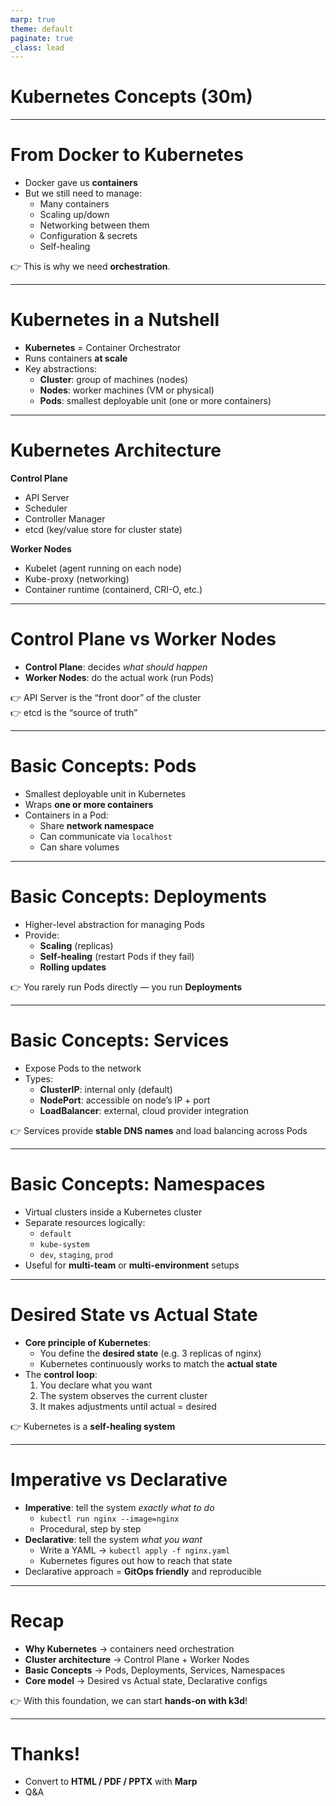 ```yaml
---
marp: true
theme: default
paginate: true
_class: lead
---
```


# Kubernetes Concepts (30m)

---

# From Docker to Kubernetes

- Docker gave us **containers**
- But we still need to manage:
  - Many containers
  - Scaling up/down
  - Networking between them
  - Configuration & secrets
  - Self-healing

👉 This is why we need **orchestration**.

---

# Kubernetes in a Nutshell

- **Kubernetes** = Container Orchestrator
- Runs containers **at scale**
- Key abstractions:
  - **Cluster**: group of machines (nodes)
  - **Nodes**: worker machines (VM or physical)
  - **Pods**: smallest deployable unit (one or more containers)

---

# Kubernetes Architecture

**Control Plane**

- API Server
- Scheduler
- Controller Manager
- etcd (key/value store for cluster state)

**Worker Nodes**

- Kubelet (agent running on each node)
- Kube-proxy (networking)
- Container runtime (containerd, CRI-O, etc.)

---

# Control Plane vs Worker Nodes

- **Control Plane**: decides *what should happen*
- **Worker Nodes**: do the actual work (run Pods)

👉 API Server is the “front door” of the cluster  
👉 etcd is the “source of truth”

---

# Basic Concepts: Pods

- Smallest deployable unit in Kubernetes
- Wraps **one or more containers**
- Containers in a Pod:
  - Share **network namespace**
  - Can communicate via `localhost`
  - Can share volumes

---

# Basic Concepts: Deployments

- Higher-level abstraction for managing Pods
- Provide:
  - **Scaling** (replicas)
  - **Self-healing** (restart Pods if they fail)
  - **Rolling updates**

👉 You rarely run Pods directly — you run **Deployments**

---

# Basic Concepts: Services

- Expose Pods to the network
- Types:
  - **ClusterIP**: internal only (default)
  - **NodePort**: accessible on node’s IP + port
  - **LoadBalancer**: external, cloud provider integration

👉 Services provide **stable DNS names** and load balancing across Pods

---

# Basic Concepts: Namespaces

- Virtual clusters inside a Kubernetes cluster
- Separate resources logically:
  - `default`
  - `kube-system`
  - `dev`, `staging`, `prod`
- Useful for **multi-team** or **multi-environment** setups

---

# Desired State vs Actual State

- **Core principle of Kubernetes**:
  - You define the **desired state** (e.g. 3 replicas of nginx)
  - Kubernetes continuously works to match the **actual state**
- The **control loop**:
  1. You declare what you want
  2. The system observes the current cluster
  3. It makes adjustments until actual = desired

👉 Kubernetes is a **self-healing system**

---

# Imperative vs Declarative

- **Imperative**: tell the system *exactly what to do*
  - `kubectl run nginx --image=nginx`
  - Procedural, step by step
- **Declarative**: tell the system *what you want*
  - Write a YAML → `kubectl apply -f nginx.yaml`
  - Kubernetes figures out how to reach that state
- Declarative approach = **GitOps friendly** and reproducible

---

# Recap

- **Why Kubernetes** → containers need orchestration
- **Cluster architecture** → Control Plane + Worker Nodes
- **Basic Concepts** → Pods, Deployments, Services, Namespaces
- **Core model** → Desired vs Actual state, Declarative configs

👉 With this foundation, we can start **hands-on with k3d**!

---

# Thanks!

- Convert to **HTML / PDF / PPTX** with **Marp**
- Q&A
